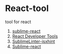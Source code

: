 # React-tool
tool for react

1. [sublime-react](https://github.com/reactjs/sublime-react)
2. [React Developer Tools](https://chrome.google.com/webstore/detail/react-developer-tools/fmkadmapgofadopljbjfkapdkoienihi)
3. [SublimeLinter-jsxhint](https://sublime.wbond.net/packages/SublimeLinter-jsxhint)
4. [Sublime-react](https://github.com/jgebhardt/sublime-react)
